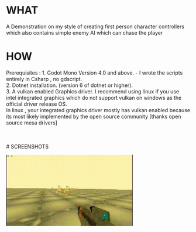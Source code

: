 # WHAT

A Demonstration on my style of creating first person character controllers which also contains
simple enemy AI which can chase the player 



# HOW

Prerequisites : 
		1. Godot Mono Version 4.0 and above. - I wrote the scripts entirely in Csharp , no gdscript.<br>
		2. Dotnet installation. (version 6 of dotnet or higher).<br>
		3. A vulkan enabled Graphics driver. I recommend using linux if you use intel integrated graphics which do not support vulkan on windows as the official driver release OS.<br>
		In linux , your integrated graphics driver mostly has vulkan enabled because its most likely implemented by the open source community [thanks open source mesa drivers]<br>

<br>
<br>
# SCREENSHOTS

![gameplay_gif](Screenshots/gameplay.gif)
